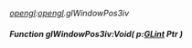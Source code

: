 _[opengl](../../modules/opengl/opengl-module.md):[opengl](../../modules/opengl/opengl-module.md).glWindowPos3iv_
##### Function glWindowPos3iv:Void( p:[GLint](../../modules/opengl/opengl-glint.md) Ptr )
